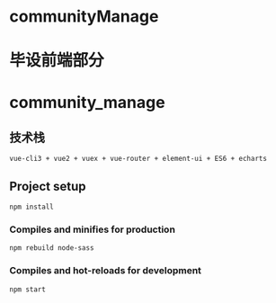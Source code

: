 # communityManage
毕设前端部分
=======
# community_manage

## 技术栈
```
vue-cli3 + vue2 + vuex + vue-router + element-ui + ES6 + echarts
```

## Project setup
```
npm install
```

### Compiles and minifies for production
```
npm rebuild node-sass
```

### Compiles and hot-reloads for development
```
npm start
```

